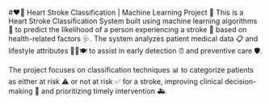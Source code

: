 #❤️🧠 Heart Stroke Classification | Machine Learning Project 🤖
This is a Heart Stroke Classification System built using machine learning algorithms 🤖 to predict the likelihood of a person experiencing a stroke 🧠 based on health-related factors 🩺. The system analyzes patient medical data 📋 and lifestyle attributes 🏃‍♂️🍽️ to assist in early detection ⏰ and preventive care 🛡️.

The project focuses on classification techniques 📊 to categorize patients as either at risk ⚠️ or not at risk ✅ for a stroke, improving clinical decision-making 🏥 and prioritizing timely intervention 🚑.
